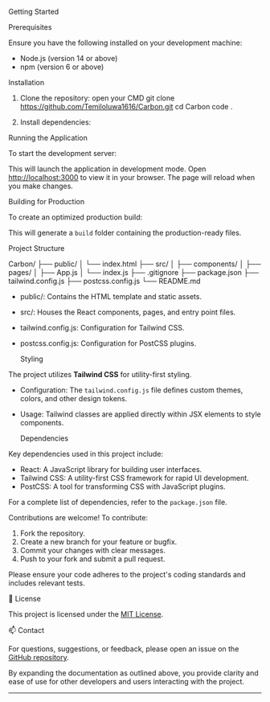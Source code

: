 Getting Started

 Prerequisites

Ensure you have the following installed on your development machine:

* Node.js (version 14 or above)
* npm (version 6 or above)

 Installation

1. Clone the repository:
 open your CMD
 git clone https://github.com/Temiloluwa1616/Carbon.git
 cd Carbon
 code .



3. Install dependencies:




Running the Application

To start the development server:




This will launch the application in development mode. Open [http://localhost:3000](http://localhost:3000) to view it in your browser. The page will reload when you make changes.

 Building for Production

To create an optimized production build:



This will generate a `build` folder containing the production-ready files.


  Project Structure

Carbon/
├── public/
│   └── index.html
├── src/
│   ├── components/
│   ├── pages/
│   ├── App.js
│   └── index.js
├── .gitignore
├── package.json
├── tailwind.config.js
├── postcss.config.js
└── README.md



* public/: Contains the HTML template and static assets.
* src/: Houses the React components, pages, and entry point files.
* tailwind.config.js: Configuration for Tailwind CSS.
* postcss.config.js: Configuration for PostCSS plugins.


  Styling

The project utilizes **Tailwind CSS** for utility-first styling.

* Configuration: The `tailwind.config.js` file defines custom themes, colors, and other design tokens.
* Usage: Tailwind classes are applied directly within JSX elements to style components.






  Dependencies

Key dependencies used in this project include:

* React: A JavaScript library for building user interfaces.
* Tailwind CSS: A utility-first CSS framework for rapid UI development.
* PostCSS: A tool for transforming CSS with JavaScript plugins.

For a complete list of dependencies, refer to the `package.json` file.


Contributions are welcome! To contribute:

1. Fork the repository.
2. Create a new branch for your feature or bugfix.
3. Commit your changes with clear messages.
4. Push to your fork and submit a pull request.

Please ensure your code adheres to the project's coding standards and includes relevant tests.



 📄 License

This project is licensed under the [MIT License](LICENSE).



 📫 Contact

For questions, suggestions, or feedback, please open an issue on the [GitHub repository](https://github.com/Temiloluwa1616/Carbon/issues).


By expanding the documentation as outlined above, you provide clarity and ease of use for other developers and users interacting with the project.

---

[1]: https://github.com/carbon-app/carbon/blob/main/README.md?utm_source=chatgpt.com "carbon/README.md at main - GitHub"
[2]: https://github.com/carbon-design-system/carbon?utm_source=chatgpt.com "carbon-design-system/carbon: A design system built by IBM - GitHub"
